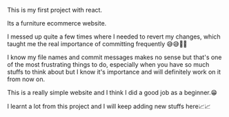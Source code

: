 This is my first project with react.

Its a furniture ecommerce website.

I messed up quite a few times where I needed to revert my changes, which taught me the real importance of committing frequently 😅😅🥲🥲

I know my file names and commit messages makes no sense but that's one of the most frustrating things to do, especially when you have so much stuffs to think about but I know it's importance and will definitely work on it from now on.

This is a really simple website and I think I did a good job as a beginner.😁

I learnt a lot from this project and I will keep adding new stuffs here📈📈
